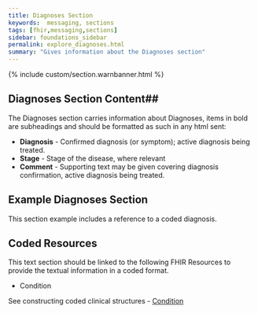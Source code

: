 ```yaml
---
title: Diagnoses Section
keywords:  messaging, sections
tags: [fhir,messaging,sections]
sidebar: foundations_sidebar
permalink: explore_diagnoses.html
summary: "Gives information about the Diagnoses section"
---
```


{% include custom/section.warnbanner.html %}

## Diagnoses Section Content##
The Diagnoses section carries information about Diagnoses, items in bold are subheadings and should be formatted as such in any html sent:

- **Diagnosis** - Confirmed diagnosis (or symptom); active diagnosis being treated.
- **Stage** - Stage of the disease, where relevant
- **Comment** - Supporting text may be given covering diagnosis confirmation, active diagnosis being treated.


##  Example Diagnoses Section ##

This section example includes a reference to a coded diagnosis.

<script src="https://gist.github.com/IOPS-DEV/6903725738cefc330a8964316f0a5e9d.js"></script>

## Coded Resources ##

This text section should be linked to the following FHIR Resources to provide the textual information in a coded format.

- Condition
 
See constructing coded clinical structures - [Condition](build_conditions.html)






